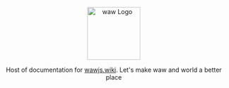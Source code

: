 <p align="center">
  <a href="https://wawjs.wiki/" target="_blank"><img src="https://webart.work/waw/img/spider.svg" width="120" alt="waw Logo" /></a>
</p>
<p align="center">Host of documentation for <a href="https://wawjs.wiki" target="_blank">wawjs.wiki</a>. Let's make waw and world a better place</p>
